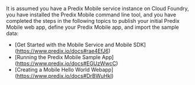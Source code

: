 
It is assumed you have a Predix Mobile service instance on Cloud Foundry, you have installed the Predix Mobile command line tool, and you have completed the steps in the following topics to publish your initial Predix Mobile web app, define your Predix Mobile app, and import the sample data:

* [Get Started with the Mobile Service and Mobile SDK] (https://www.predix.io/docs#rae4EfJ6) 
* [Running the Predix Mobile Sample App] (https://www.predix.io/docs#EGUzWwcC)
* [Creating a Mobile Hello World Webapp] (https://www.predix.io/docs#DrBWuHkl) 

